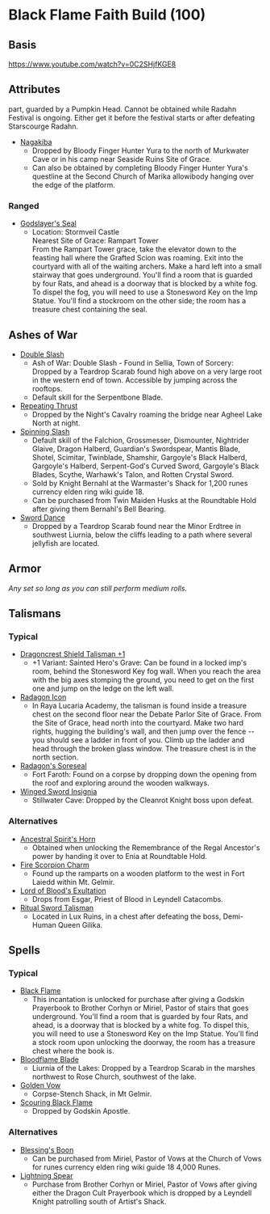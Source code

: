 # Black Flame Faith Build (100)

## Basis

https://www.youtube.com/watch?v=0C2SHjfKGE8

## Attributes
part, guarded by a Pumpkin Head.
Cannot be obtained while Radahn Festival is ongoing. Either get it before the festival starts or after defeating Starscourge Radahn.
- [Nagakiba](https://eldenring.wiki.fextralife.com/Nagakiba)
  - Dropped by Bloody Finger Hunter Yura to the north of Murkwater Cave or in his camp near Seaside Ruins Site of Grace.
  - Can also be obtained by completing Bloody Finger Hunter Yura's questline at the Second Church of Marika allowibody hanging over the edge of the platform.

### Ranged

- [Godslayer's Seal](https://eldenring.wiki.fextralife.com/Godslayer's+Seal)
  - Location: Stormveil Castle  
  Nearest Site of Grace: Rampart Tower  
  From the Rampart Tower grace, take the elevator down to the feasting hall where the Grafted Scion was roaming. Exit into the courtyard with all of the waiting archers. Make a hard left into a small stairway that goes underground. You'll find a room that is guarded by four Rats, and ahead is a doorway that is blocked by a white fog. To dispel the fog, you will need to use a Stonesword Key on the Imp Statue. You'll find a stockroom on the other side; the room has a treasure chest containing the seal.

## Ashes of War

- [Double Slash](https://eldenring.wiki.fextralife.com/Double+Slash)
  - Ash of War: Double Slash - Found in Sellia, Town of Sorcery: Dropped by a Teardrop Scarab found high above on a very large root in the western end of town. Accessible by jumping across the rooftops.
  - Default skill for the Serpentbone Blade.
- [Repeating Thrust](https://eldenring.wiki.fextralife.com/Ash+of+War:+Repeating+Thrust)
  - Dropped by the Night's Cavalry roaming the bridge near Agheel Lake North at night.
- [Spinning Slash](https://eldenring.wiki.fextralife.com/Spinning+Slash)
  - Default skill of the Falchion, Grossmesser, Dismounter, Nightrider Glaive, Dragon Halberd, Guardian's Swordspear, Mantis Blade, Shotel, Scimitar, Twinblade, Shamshir, Gargoyle's Black Halberd, Gargoyle's Halberd, Serpent-God's Curved Sword, Gargoyle's Black Blades, Scythe, Warhawk's Talon, and Rotten Crystal Sword.
  - Sold by Knight Bernahl at the Warmaster's Shack for 1,200 runes currency elden ring wiki guide 18.
  - Can be purchased from Twin Maiden Husks at the Roundtable Hold after giving them Bernahl's Bell Bearing.
- [Sword Dance](https://eldenring.wiki.fextralife.com/Ash+of+War:+Sword+Dance)
  - Dropped by a Teardrop Scarab found near the Minor Erdtree in southwest Liurnia, below the cliffs leading to a path where several jellyfish are located.

## Armor

*Any set so long as you can still perform medium rolls.*

## Talismans

### Typical

- [Dragoncrest Shield Talisman +1](https://eldenring.wiki.fextralife.com/Dragoncrest+Shield+Talisman)
  - +1 Variant: Sainted Hero's Grave: Can be found in a locked imp's room, behind the Stonesword Key fog wall. When you reach the area with the big axes stomping the ground, you need to get on the first one and jump on the ledge on the left wall.
- [Radagon Icon](https://eldenring.wiki.fextralife.com/Radagon+Icon)
  - In Raya Lucaria Academy, the talisman is found inside a treasure chest on the second floor near the Debate Parlor Site of Grace. From the Site of Grace, head north into the courtyard. Make two hard rights, hugging the building's wall, and then jump over the fence -- you should see a ladder in front of you. Climb up the ladder and head through the broken glass window. The treasure chest is in the north section.
- [Radagon's Soreseal](https://eldenring.wiki.fextralife.com/Radagon's+Soreseal)
  - Fort Faroth: Found on a corpse by dropping down the opening from the roof and exploring around the wooden walkways.
- [Winged Sword Insignia](https://eldenring.wiki.fextralife.com/Winged+Sword+Insignia)
  - Stillwater Cave: Dropped by the Cleanrot Knight boss upon defeat.

### Alternatives

- [Ancestral Spirit's Horn](https://eldenring.wiki.fextralife.com/Ancestral+Spirit's+Horn)
  - Obtained when unlocking the Remembrance of the Regal Ancestor's power by handing it over to Enia at Roundtable Hold.
- [Fire Scorpion Charm](https://eldenring.wiki.fextralife.com/Fire+Scorpion+Charm)
  - Found up the ramparts on a wooden platform to the west in Fort Laiedd within Mt. Gelmir.
- [Lord of Blood's Exultation](https://eldenring.wiki.fextralife.com/Lord+of+Blood's+Exultation)
  - Drops from Esgar, Priest of Blood in Leyndell Catacombs.
- [Ritual Sword Talisman](https://eldenring.wiki.fextralife.com/Ritual+Sword+Talisman)
  - Located in Lux Ruins, in a chest after defeating the boss, Demi-Human Queen Gilika.

## Spells

### Typical

- [Black Flame](https://eldenring.wiki.fextralife.com/Black+Flame)
  - This incantation is unlocked for purchase after giving a Godskin Prayerbook to Brother Corhyn or Miriel, Pastor of stairs that goes underground. You'll find a room that is guarded by four Rats, and ahead, is a doorway that is blocked by a white fog. To dispel this, you will need to use a Stonesword Key on the Imp Statue. You'll find a stock room upon unlocking the doorway, the room has a treasure chest where the book is.
- [Bloodflame Blade](https://eldenring.wiki.fextralife.com/Bloodflame+Blade)
  - Liurnia of the Lakes: Dropped by a Teardrop Scarab in the marshes northwest to Rose Church, southwest of the lake.
- [Golden Vow](https://eldenring.wiki.fextralife.com/Golden+Vow+(Spell))
  - Corpse-Stench Shack, in Mt Gelmir.
- [Scouring Black Flame](https://eldenring.wiki.fextralife.com/Scouring+Black+Flame)
  - Dropped by Godskin Apostle.

### Alternatives

- [Blessing's Boon](https://eldenring.wiki.fextralife.com/Blessing's+Boon)
  - Can be purchased from Miriel, Pastor of Vows at the Church of Vows for runes currency elden ring wiki guide 18 4,000 Runes.
- [Lightning Spear](https://eldenring.wiki.fextralife.com/Lightning+Spear)
  - Purchase from Brother Corhyn or Miriel, Pastor of Vows after giving either the Dragon Cult Prayerbook which is dropped by a Leyndell Knight patrolling south of Artist's Shack.
